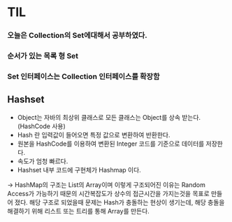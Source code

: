 # TIL

### 오늘은 Collection의 Set에대해서 공부하였다.

### 순서가 있는 목록 형 Set

### Set 인터페이스는 Collection 인터페이스를 확장함

## Hashset

- Object는 자바의 최상위 클래스로 모든 클래스는 Object를 상속 받는다. (HashCode 사용)
- Hash 란 입력값이 들어오면 특정 값으로 변환하여 반환한다.
- 원본을 HashCode를 이용하여 변환된 Integer 코드를 기준으로 데이터를 저장한다.
- 속도가 엄청 빠르다.
- Hashset 내부 코드에 구현체가 Hashmap 이다.

-> HashMap의 구조는 List의 Array이며 이렇게 구조되어진 이유는 Random Access가 가능하기 때문의
시간복잡도가 상수의 접근시간을 가지는것을 목표로 만들어 졌다. 해당 구조로 되었을때 문제는 Hash가 충돌하는 현상이 생기는데, 해당 충돌을 해결하기 위해 리스트 또는 트리를 통해 Array를 만든다.
